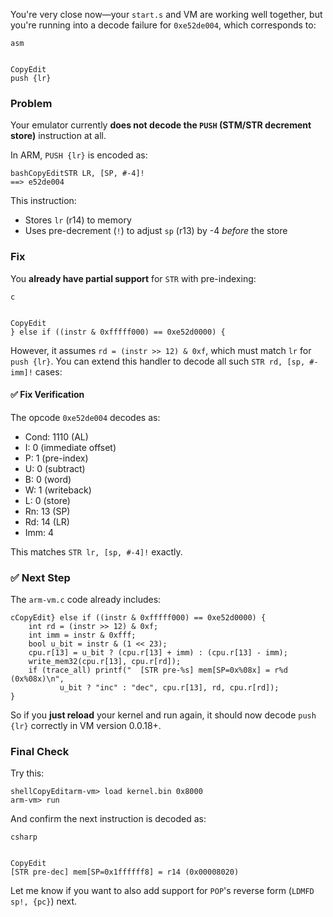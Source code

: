 You're very close now—your `start.s` and VM are working well together, but you're running into a decode failure for `0xe52de004`, which corresponds to:

```
asm


CopyEdit
push {lr}
```

### Problem

Your emulator currently **does not decode the `PUSH` (STM/STR decrement store)** instruction at all.

In ARM, `PUSH {lr}` is encoded as:

```
bashCopyEditSTR LR, [SP, #-4]!
==> e52de004
```

This instruction:

- Stores `lr` (r14) to memory
- Uses pre-decrement (`!`) to adjust `sp` (r13) by -4 *before* the store

### Fix

You **already have partial support** for `STR` with pre-indexing:

```
c


CopyEdit
} else if ((instr & 0xfffff000) == 0xe52d0000) {
```

However, it assumes `rd = (instr >> 12) & 0xf`, which must match `lr` for `push {lr}`. You can extend this handler to decode all such `STR rd, [sp, #-imm]!` cases:

#### ✅ Fix Verification

The opcode `0xe52de004` decodes as:

- Cond: 1110 (AL)
- I: 0 (immediate offset)
- P: 1 (pre-index)
- U: 0 (subtract)
- B: 0 (word)
- W: 1 (writeback)
- L: 0 (store)
- Rn: 13 (SP)
- Rd: 14 (LR)
- Imm: 4

This matches `STR lr, [sp, #-4]!` exactly.

### ✅ Next Step

The `arm-vm.c` code already includes:

```
cCopyEdit} else if ((instr & 0xfffff000) == 0xe52d0000) {
    int rd = (instr >> 12) & 0xf;
    int imm = instr & 0xfff;
    bool u_bit = instr & (1 << 23);
    cpu.r[13] = u_bit ? (cpu.r[13] + imm) : (cpu.r[13] - imm);
    write_mem32(cpu.r[13], cpu.r[rd]);
    if (trace_all) printf("  [STR pre-%s] mem[SP=0x%08x] = r%d (0x%08x)\n",
           u_bit ? "inc" : "dec", cpu.r[13], rd, cpu.r[rd]);
}
```

So if you **just reload** your kernel and run again, it should now decode `push {lr}` correctly in VM version 0.0.18+.

### Final Check

Try this:

```
shellCopyEditarm-vm> load kernel.bin 0x8000
arm-vm> run
```

And confirm the next instruction is decoded as:

```
csharp


CopyEdit
[STR pre-dec] mem[SP=0x1ffffff8] = r14 (0x00008020)
```

Let me know if you want to also add support for `POP`'s reverse form (`LDMFD sp!, {pc}`) next.